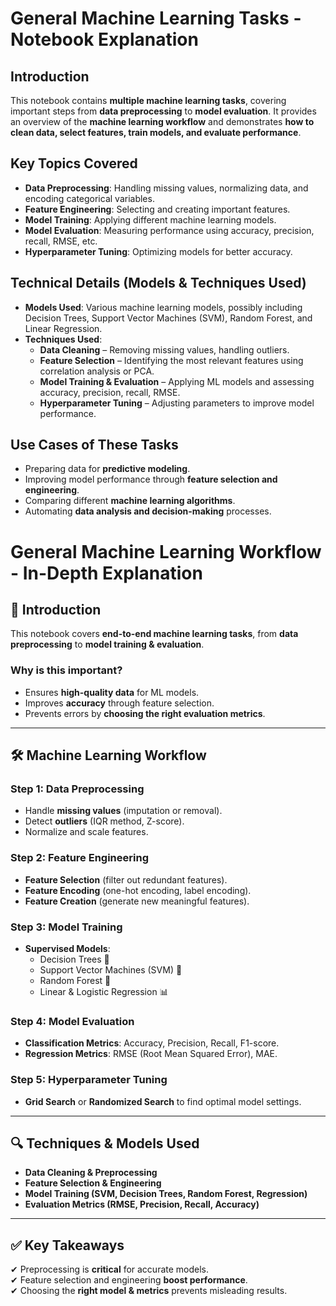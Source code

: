 # **General Machine Learning Tasks - Notebook Explanation**

## **Introduction**
This notebook contains **multiple machine learning tasks**, covering important steps from **data preprocessing** to **model evaluation**. It provides an overview of the **machine learning workflow** and demonstrates **how to clean data, select features, train models, and evaluate performance**.  

## **Key Topics Covered**
- **Data Preprocessing**: Handling missing values, normalizing data, and encoding categorical variables.  
- **Feature Engineering**: Selecting and creating important features.  
- **Model Training**: Applying different machine learning models.  
- **Model Evaluation**: Measuring performance using accuracy, precision, recall, RMSE, etc.  
- **Hyperparameter Tuning**: Optimizing models for better accuracy.  

## **Technical Details (Models & Techniques Used)**
- **Models Used**: Various machine learning models, possibly including Decision Trees, Support Vector Machines (SVM), Random Forest, and Linear Regression.  
- **Techniques Used**:  
  - **Data Cleaning** – Removing missing values, handling outliers.  
  - **Feature Selection** – Identifying the most relevant features using correlation analysis or PCA.  
  - **Model Training & Evaluation** – Applying ML models and assessing accuracy, precision, recall, RMSE.  
  - **Hyperparameter Tuning** – Adjusting parameters to improve model performance.  

## **Use Cases of These Tasks**
- Preparing data for **predictive modeling**.  
- Improving model performance through **feature selection and engineering**.  
- Comparing different **machine learning algorithms**.  
- Automating **data analysis and decision-making** processes.  
# **General Machine Learning Workflow - In-Depth Explanation**

## 📌 Introduction
This notebook covers **end-to-end machine learning tasks**, from **data preprocessing** to **model training & evaluation**.

### Why is this important?
- Ensures **high-quality data** for ML models.
- Improves **accuracy** through feature selection.
- Prevents errors by **choosing the right evaluation metrics**.

---

## 🛠 **Machine Learning Workflow**
### **Step 1: Data Preprocessing**
- Handle **missing values** (imputation or removal).
- Detect **outliers** (IQR method, Z-score).
- Normalize and scale features.

### **Step 2: Feature Engineering**
- **Feature Selection** (filter out redundant features).
- **Feature Encoding** (one-hot encoding, label encoding).
- **Feature Creation** (generate new meaningful features).

### **Step 3: Model Training**
- **Supervised Models**:
  - Decision Trees 🌳
  - Support Vector Machines (SVM) 🔄
  - Random Forest 🌲
  - Linear & Logistic Regression 📊

### **Step 4: Model Evaluation**
- **Classification Metrics**: Accuracy, Precision, Recall, F1-score.
- **Regression Metrics**: RMSE (Root Mean Squared Error), MAE.

### **Step 5: Hyperparameter Tuning**
- **Grid Search** or **Randomized Search** to find optimal model settings.

---

## 🔍 **Techniques & Models Used**
- **Data Cleaning & Preprocessing**
- **Feature Selection & Engineering**
- **Model Training (SVM, Decision Trees, Random Forest, Regression)**
- **Evaluation Metrics (RMSE, Precision, Recall, Accuracy)**

---

## ✅ **Key Takeaways**
✔ Preprocessing is **critical** for accurate models.  
✔ Feature selection and engineering **boost performance**.  
✔ Choosing the **right model & metrics** prevents misleading results.  

